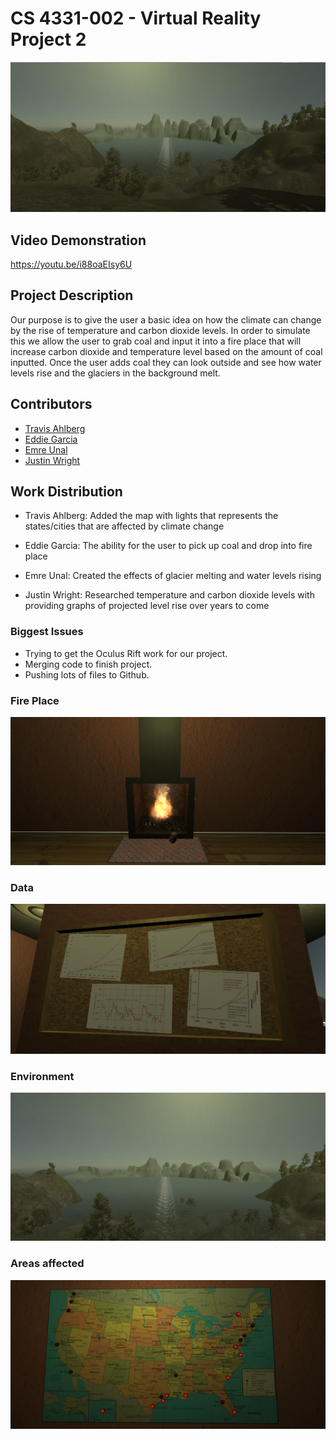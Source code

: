 
# CS 4331-002 - Virtual Reality Project 2

![alt text](https://github.com/ahlbergta/vrProject2/blob/master/images/example.PNG)

## Video Demonstration

https://youtu.be/i88oaEIsy6U

## Project Description

Our purpose is to give the user a basic idea on how the climate can change by the rise of temperature and carbon dioxide levels. In order to simulate this we allow the user to grab coal and input it into a fire place that will increase carbon dioxide and temperature level based on the amount of coal inputted. Once the user adds coal they can look outside and see how water levels rise and the glaciers in the background melt.


## Contributors

* [Travis Ahlberg](https:github.com/ahlbergta)
* [Eddie Garcia](https:github.com/gar37012)
* [Emre Unal](https:github.com/emreunal93)	
* [Justin Wright](http:github.com/justinmwright)


## Work Distribution

* Travis Ahlberg: Added the map with lights that represents the states/cities that are affected by climate change

* Eddie Garcia: The ability for the user to pick up coal and drop into fire place

* Emre Unal: Created the effects of glacier melting and water levels rising

* Justin Wright: Researched temperature and carbon dioxide levels with providing graphs of projected level rise over years to come


### Biggest Issues 

* Trying to get the Oculus Rift work for our project.
* Merging code to finish project.
* Pushing lots of files to Github.

### Fire Place 

![alt text](https://github.com/ahlbergta/vrProject2/blob/master/images/Fire_place.PNG)

### Data

![alt text](https://github.com/ahlbergta/vrProject2/blob/master/images/Research_done.PNG)

### Environment

![alt text](https://github.com/ahlbergta/vrProject2/blob/master/images/Water_rising.PNG)

### Areas affected

![alt text](https://github.com/ahlbergta/vrProject2/blob/master/images/Map.PNG)


